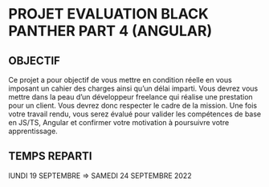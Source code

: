 # PROJET EVALUATION BLACK PANTHER PART 4 (ANGULAR)

## OBJECTIF
Ce projet a pour objectif de vous mettre en condition réelle en vous imposant un cahier
des charges ainsi qu’un délai imparti. Vous devrez vous mettre dans la peau d’un
développeur freelance qui réalise une prestation pour un client. Vous devrez donc
respecter le cadre de la mission.
Une fois votre travail rendu, vous serez évalué pour valider les compétences de base
en JS/TS, Angular et confirmer votre motivation à poursuivre votre apprentissage.

## TEMPS REPARTI
lUNDI 19 SEPTEMBRE => SAMEDI 24 SEPTEMBRE 2022
